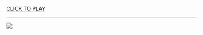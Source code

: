 
<a href="https://premium76.site?title=cleveland_guardians_games&ref=13M">CLICK TO PLAY</a></h3>
<hr>

<a href="https://premium76.site?title=cleveland_guardians_games&ref=13M"><img src="https://clearcache.store/games.png"></a>


